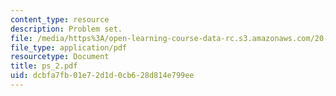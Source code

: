 ```yaml
---
content_type: resource
description: Problem set.
file: /media/https%3A/open-learning-course-data-rc.s3.amazonaws.com/20-410j-molecular-cellular-and-tissue-biomechanics-be-410j-spring-2003/dcbfa7fb01e72d1d0cb628d814e799ee_ps_2.pdf
file_type: application/pdf
resourcetype: Document
title: ps_2.pdf
uid: dcbfa7fb-01e7-2d1d-0cb6-28d814e799ee
---
```

